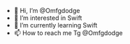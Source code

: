 - 👋 Hi, I’m @Omfgdodge
- 👀 I’m interested in Swift
- 🌱 I’m currently learning Swift
- 📫 How to reach me Tg @Omfgdodge

<!---
Omfgdodge/Omfgdodge is a ✨ special ✨ repository because its `README.md` (this file) appears on your GitHub profile.
You can click the Preview link to take a look at your changes.
--->
